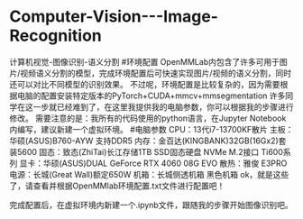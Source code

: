 # Computer-Vision---Image-Recognition
计算机视觉-图像识别-语义分割
#环境配置
OpenMMLab内包含了许多可用于图片/视频语义分割的模型，完成环境配置后可快速实现图片/视频的语义分割，同时还可以对比不同模型的识别效果。
不过呢，环境配置是比较复杂的，因为需要根据电脑的配置安装特定版本的PyTorch+CUDA+mmcv+mmsegmentation
许多同学在这一步就已经难到了，在这里我提供我的电脑参数，你可以根据我的步骤进行修改。
需要注意的是：我所有的代码使用的python语言，在Jupyter Notebook内编写，建议新建一个虚拟环境。
#电脑参数
CPU：13代i7-13700KF散片
主板：华硕(ASUS)B760-AYW 支持DDR5
内存：金百达(KINGBANK)32GB(16Gx2)套装5600
固态：致态(ZhiTai)长江存储1TB SSD固态硬盘 NVMe M.2接口 Ti600系列
显卡：华硕(ASUS)DUAL GeForce RTX 4060 08G EVO
散热：雅俊 E3PRO
电源：长城(Great Wall)额定650W
机箱：长城侧透机箱 黑色机箱
ok，就是这些了，请查看并根据OpenMMlab环境配置.txt文件进行配置吧！

完成配置后，在虚拟环境内新建一个.ipynb文件，跟随我的步骤开始图像识别吧。

